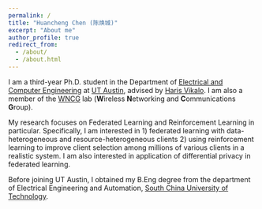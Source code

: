```yaml
---
permalink: /
title: "Huancheng Chen (陈焕城)"
excerpt: "About me"
author_profile: true
redirect_from: 
  - /about/
  - /about.html
---
```


I am a third-year Ph.D. student in the Department of [Electrical and Computer Engineering](https://www.ece.utexas.edu/) at [UT Austin](https://www.utexas.edu/), advised by [Haris Vikalo](https://users.ece.utexas.edu/~hvikalo/). I am also a member of the [WNCG](https://wncg.org/) lab (**W**ireless **N**etworking and **C**ommunications **G**roup).

My research focuses on Federated Learning and Reinforcement Learning in particular. Specifically, I am interested in 1) federated learning with data-heterogeneous and resource-heterogeneous clients 2) using reinforcement learning to improve client selection among millions of various clients in a realistic system. I am also interested in application of differential privacy in federated learning.

Before joining UT Austin, I obtained my B.Eng degree from the department of Electrical Engineering and Automation, [South China University of Technology](https://www.scut.edu.cn/en/).
